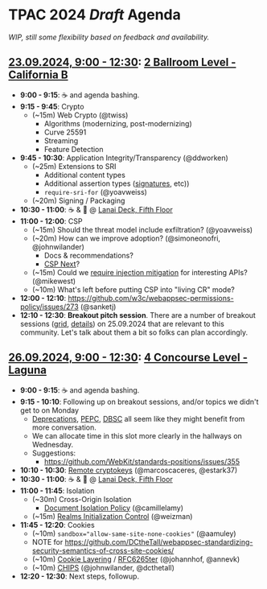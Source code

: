 TPAC 2024 _Draft_ Agenda
========================

_WIP, still some flexibility based on feedback and availability._

[23.09.2024, 9:00 - 12:30](https://www.w3.org/events/meetings/dccfa810-ac8b-4894-9e94-a27eeaa5b84e/): [2 Ballroom Level - California B](https://www.w3.org/2024/09/TPAC/schedule.html#map)
---------------------------------------------------------

* **9:00 - 9:15**: ☕ and agenda bashing.
* **9:15 - 9:45**: Crypto
  * (~15m) Web Crypto (@twiss)
    * Algorithms (modernizing, post-modernizing)
    * Curve 25591
    * Streaming
    * Feature Detection
* **9:45 - 10:30**: Application Integrity/Transparency (@ddworken)
  * (~25m) Extensions to SRI
    * Additional content types
    * Additional assertion types ([signatures](https://github.com/mikewest/signature-based-sri), etc))
    * `require-sri-for` (@yoavweiss)
  * (~20m) Signing / Packaging
* **10:30 - 11:00**: ☕ & 🍰 @ [Lanai Deck, Fifth Floor](https://www.w3.org/2024/09/TPAC/schedule.html#map)
* **11:00 - 12:00**: CSP
    * (~15m) Should the threat model include exfiltration? (@yoavweiss)
    * (~20m) How can we improve adoption? (@simoneonofri, @johnwilander)
        * Docs & recommendations?  
        * [CSP Next](https://github.com/WICG/csp-next)?
    * (~15m) Could we [require injection mitigation](https://mikewest.github.io/injection-mitigated/) for interesting APIs? (@mikewest)
    * (~10m) What's left before putting CSP into "living CR" mode?
* **12:00 - 12:10**: https://github.com/w3c/webappsec-permissions-policy/issues/273 (@sanketj)
* **12:10 - 12:30**: **Breakout pitch session**. There are a number of breakout sessions ([grid](https://www.w3.org/2024/09/TPAC/breakouts.html#grid), [details](https://www.w3.org/2024/09/TPAC/breakouts.html#intro)) on 25.09.2024 that are relevant to this community. Let's talk about them a bit so folks can plan accordingly.

[26.09.2024, 9:00 - 12:30](https://www.w3.org/events/meetings/5b918f03-a2a6-4b13-9391-252f61bcc09c/): [4 Concourse Level - Laguna](https://www.w3.org/2024/09/TPAC/schedule.html#map)
----------------------------------------------------

* **9:00 - 9:15**: ☕ and agenda bashing.
* **9:15 - 10:10**: Following up on breakout sessions, and/or topics we didn't get to on Monday
  * [Deprecations](https://github.com/w3c/tpac2024-breakouts/issues/20), [PEPC](https://github.com/WICG/PEPC/blob/main/explainer.md), [DBSC](https://github.com/WICG/dbsc/) all seem like they might benefit from more conversation.
  * We can allocate time in this slot more clearly in the hallways on Wednesday.
  * Suggestions:
    * <https://github.com/WebKit/standards-positions/issues/355>
* **10:10 - 10:30**: [Remote cryptokeys](https://github.com/WebKit/explainers/tree/main/remote-cryptokeys) (@marcoscaceres, @estark37)
* **10:30 - 11:00**: ☕ & 🍰 @ [Lanai Deck, Fifth Floor](https://www.w3.org/2024/09/TPAC/schedule.html#map)
* **11:00 - 11:45**: Isolation
  * (~30m) Cross-Origin Isolation
      * [Document Isolation Policy](https://wicg.github.io/document-isolation-policy/) (@camillelamy)
  * (~15m) [Realms Initialization Control](https://github.com/WICG/Realms-Initialization-Control) (@weizman)
* **11:45 - 12:20**: Cookies
  * (~10m) `sandbox="allow-same-site-none-cookies"` (@aamuley)
  * NOTE for https://github.com/DCtheTall/webappsec-standardizing-security-semantics-of-cross-site-cookies/
  * (~10m) [Cookie Layering](https://github.com/httpwg/http-extensions/issues/2084) / [RFC6265ter](https://johannhof.github.io/draft-annevk-johannhof-httpbis-cookies/draft-annevk-johannhof-httpbis-cookies.html) (@johannhof, @annevk)
  * (~10m) [CHIPS](https://github.com/privacycg/CHIPS) (@johnwilander, @dcthetall)
* **12:20 - 12:30**: Next steps, followup.
